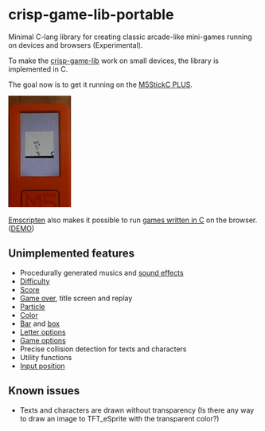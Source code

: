 # crisp-game-lib-portable

Minimal C-lang library for creating classic arcade-like mini-games running on devices and browsers (Experimental).

To make the [crisp-game-lib](https://github.com/abagames/crisp-game-lib) work on small devices, the library is implemented in C.

The goal now is to get it running on the [M5StickC PLUS](https://shop.m5stack.com/products/m5stickc-plus-esp32-pico-mini-iot-development-kit).

<a href="./docs/screenshot.gif"><img src="./docs/screenshot.gif" width="25%"></a>

[Emscripten](https://emscripten.org/) also makes it possible to run [games written in C](https://github.com/abagames/crisp-game-lib-portable/blob/main/src/c/game.c) on the browser. ([DEMO](https://abagames.github.io/crisp-game-lib-portable/build/))

## Unimplemented features

- Procedurally generated musics and [sound effects](https://abagames.github.io/crisp-game-lib/ref_document/functions/play.html)
- [Difficulty](https://abagames.github.io/crisp-game-lib/ref_document/variables/difficulty.html)
- [Score](https://abagames.github.io/crisp-game-lib/ref_document/functions/addScore.html)
- [Game over](https://abagames.github.io/crisp-game-lib/ref_document/functions/end.html), title screen and replay
- [Particle](https://abagames.github.io/crisp-game-lib/ref_document/functions/particle.html)
- [Color](https://abagames.github.io/crisp-game-lib/ref_document/functions/color.html)
- [Bar](https://abagames.github.io/crisp-game-lib/ref_document/functions/bar.html) and [box](https://abagames.github.io/crisp-game-lib/ref_document/functions/box.html)
- [Letter options](https://abagames.github.io/crisp-game-lib/ref_document/types/LetterOptions.html)
- [Game options](https://abagames.github.io/crisp-game-lib/ref_document/types/Options.html)
- Precise collision detection for texts and characters
- Utility functions
- [Input position](https://abagames.github.io/crisp-game-lib/ref_document/variables/input.pos.html)

## Known issues

- Texts and characters are drawn without transparency (Is there any way to draw an image to TFT_eSprite with the transparent color?)
